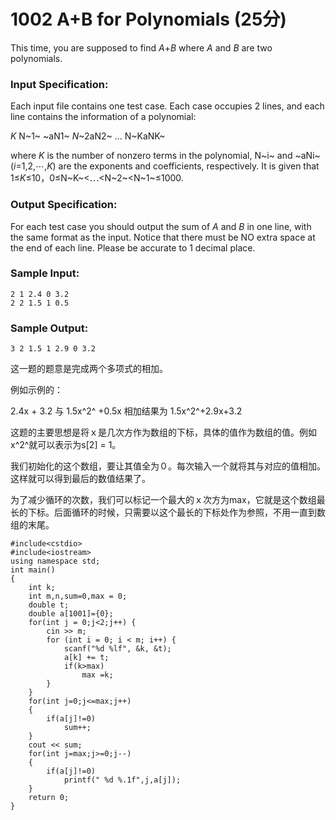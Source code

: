# 1002 A+B for Polynomials (25分)

This time, you are supposed to find *A*+*B* where *A* and *B* are two polynomials.

### Input Specification:

Each input file contains one test case. Each case occupies 2 lines, and each line contains the information of a polynomial:

*K* N~1~ ~aN1~ *N*~2aN2~ ... N~KaNK~

where *K* is the number of nonzero terms in the polynomial, N~i~ and ~aNi~ (*i*=1,2,⋯,*K*) are the exponents and coefficients, respectively. It is given that 1≤*K*≤10，0≤N~K~<⋯<N~2~<N~1~≤1000.

### Output Specification:

For each test case you should output the sum of *A* and *B* in one line, with the same format as the input. Notice that there must be NO extra space at the end of each line. Please be accurate to 1 decimal place.

### Sample Input:

```in
2 1 2.4 0 3.2
2 2 1.5 1 0.5
```

### Sample Output:

```out
3 2 1.5 1 2.9 0 3.2
```



这一题的题意是完成两个多项式的相加。

例如示例的：

2.4x + 3.2 与 1.5x^2^ +0.5x 相加结果为 1.5x^2^+2.9x+3.2



这题的主要思想是将ｘ是几次方作为数组的下标，具体的值作为数组的值。例如x^2^就可以表示为s[2] = 1。

我们初始化的这个数组，要让其值全为０。每次输入一个就将其与对应的值相加。这样就可以得到最后的数值结果了。

为了减少循环的次数，我们可以标记一个最大的ｘ次方为max，它就是这个数组最长的下标。后面循环的时候，只需要以这个最长的下标处作为参照，不用一直到数组的末尾。

```
#include<cstdio>
#include<iostream>
using namespace std;
int main()
{
    int k;
    int m,n,sum=0,max = 0;
    double t;
    double a[1001]={0};
    for(int j = 0;j<2;j++) {
        cin >> m;
        for (int i = 0; i < m; i++) {
            scanf("%d %lf", &k, &t);
            a[k] += t;
            if(k>max)
                max =k;
        }
    }
    for(int j=0;j<=max;j++)
    {
        if(a[j]!=0)
            sum++;
    }
    cout << sum;
    for(int j=max;j>=0;j--)
    {
        if(a[j]!=0)
            printf(" %d %.1f",j,a[j]);
    }
    return 0;
}
```